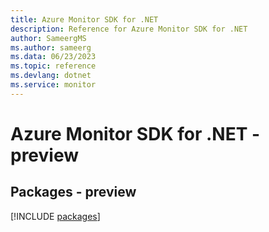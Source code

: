 ```yaml
---
title: Azure Monitor SDK for .NET
description: Reference for Azure Monitor SDK for .NET
author: SameergMS
ms.author: sameerg
ms.data: 06/23/2023
ms.topic: reference
ms.devlang: dotnet
ms.service: monitor
---
```

# Azure Monitor SDK for .NET - preview
## Packages - preview
[!INCLUDE [packages](monitor-index.md)]
